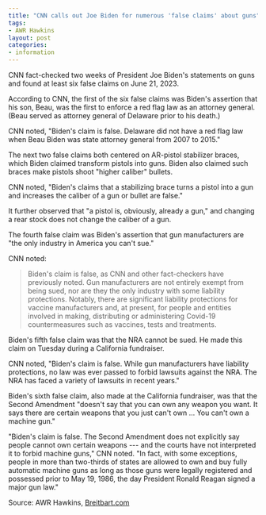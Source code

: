 ```yaml
---
title: "CNN calls out Joe Biden for numerous 'false claims' about guns"
tags:
- AWR Hawkins
layout: post
categories:
- information
---
```


CNN fact-checked two weeks of President Joe Biden's statements on guns and found at least six false claims on June 21, 2023.

According to CNN, the first of the six false claims was Biden's assertion that his son, Beau, was the first to enforce a red flag law as an attorney general. (Beau served as attorney general of Delaware prior to his death.)

CNN noted, "Biden's claim is false. Delaware did not have a red flag law when Beau Biden was state attorney general from 2007 to 2015."

The next two false claims both centered on AR-pistol stabilizer braces, which Biden claimed transform pistols into guns. Biden also claimed such braces make pistols shoot "higher caliber" bullets.

CNN noted, "Biden's claims that a stabilizing brace turns a pistol into a gun and increases the caliber of a gun or bullet are false."

It further observed that "a pistol is, obviously, already a gun," and changing a rear stock does not change the caliber of a gun.

The fourth false claim was Biden's assertion that gun manufacturers are "the only industry in America you can't sue."

CNN noted:

> Biden's claim is false, as CNN and other fact-checkers have previously noted. Gun manufacturers are not entirely exempt from being sued, nor are they the only industry with some liability protections. Notably, there are significant liability protections for vaccine manufacturers and, at present, for people and entities involved in making, distributing or administering Covid-19 countermeasures such as vaccines, tests and treatments.

Biden's fifth false claim was that the NRA cannot be sued. He made this claim on Tuesday during a California fundraiser.

CNN noted, "Biden's claim is false. While gun manufacturers have liability protections, no law was ever passed to forbid lawsuits against the NRA. The NRA has faced a variety of lawsuits in recent years."

Biden's sixth false claim, also made at the California fundraiser, was that the Second Amendment "doesn't say that you can own any weapon you want. It says there are certain weapons that you just can't own ... You can't own a machine gun."

"Biden's claim is false. The Second Amendment does not explicitly say people cannot own certain weapons --- and the courts have not interpreted it to forbid machine guns," CNN noted. "In fact, with some exceptions, people in more than two-thirds of states are allowed to own and buy fully automatic machine guns as long as those guns were legally registered and possessed prior to May 19, 1986, the day President Ronald Reagan signed a major gun law."

Source: AWR Hawkins, [Breitbart.com](https://breitbart.com/2nd-amendment/2023/06/22/cnn-calls-out-joe-biden-for-numerous-false-claims-about-guns/)
